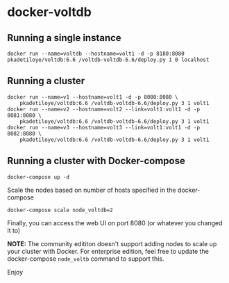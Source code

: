 # docker-voltdb


## Running a single instance

```
docker run --name=voltdb --hostname=volt1 -d -p 8180:8080 pkadetiloye/voltdb:6.6 /voltdb-voltdb-6.6/deploy.py 1 0 localhost
```


## Running a cluster

```
docker run --name=v1 --hostname=volt1 -d -p 8080:8080 \
    pkadetiloye/voltdb:6.6 /voltdb-voltdb-6.6/deploy.py 3 1 volt1
docker run --name=v2 --hostname=volt2 --link=volt1:volt1 -d -p 8081:8080 \
    pkadetiloye/voltdb:6.6 /voltdb-voltdb-6.6/deploy.py 3 1 volt1
docker run --name=v3 --hostname=volt3 --link=volt1:volt1 -d -p 8082:8080 \
    pkadetiloye/voltdb:6.6 /voltdb-voltdb-6.6/deploy.py 3 1 volt1
```


## Running a cluster with Docker-compose

```
docker-compose up -d

```

Scale the nodes based on number of hosts specified in the docker-compose

```
docker-compose scale node_voltdb=2
```

Finally, you can access the web UI on port 8080 (or whatever you changed it to)


**NOTE:** The community edititon doesn't support adding nodes to scale up your cluster with Docker.
For enterprise edition, feel free to update the docker-compose `node_voltb` command to support this.


Enjoy
